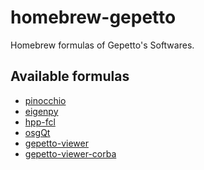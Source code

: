 homebrew-gepetto
================

Homebrew formulas of Gepetto's Softwares.

Available formulas
------------------

* [pinocchio](https://github.com/stack-of-tasks/pinocchio)
* [eigenpy](https://github.com/stack-of-tasks/eigenpy)
* [hpp-fcl](https://github.com/humanoid-path-planner/hpp-fcl)
* [osgQt](https://github.com/openscenegraph/osgQt)
* [gepetto-viewer](https://github.com/humanoid-path-planner/gepetto-viewer)
* [gepetto-viewer-corba](https://github.com/humanoid-path-planner/gepetto-viewer-corba)

